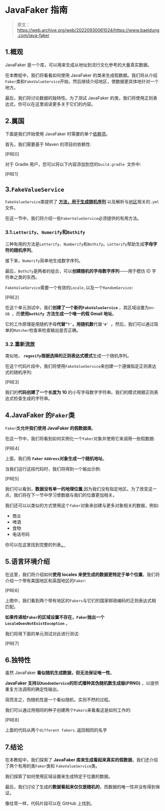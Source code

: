 # JavaFaker 指南

> 原文：<https://web.archive.org/web/20220930061024/https://www.baeldung.com/java-faker>

## 1.概观

JavaFaker 是一个库，可以用来生成从地址到流行文化参考的大量真实数据。

在本教程中，我们将看看如何使用 JavaFaker 的类来生成假数据。我们将从介绍`Faker`类和`FakeValueService`开始，然后继续介绍地区，使数据更具体地针对一个地方。

最后，我们将讨论数据的独特性。为了测试 JavaFaker 的类，我们将使用正则表达式，你可以在这里阅读更多关于它们的内容。

## 2.属国

下面是我们开始使用 JavaFaker 时需要的单个[依赖项](https://web.archive.org/web/20220523234448/https://search.maven.org/classic/#search%7Cgav%7C1%7Cg%3A%22com.github.javafaker%22%20AND%20a%3A%22javafaker%22)。

首先，我们需要基于 Maven 的项目的依赖性:

[PRE0]

对于 Gradle 用户，您可以将以下内容添加到您的`build.gradle `文件中:

[PRE1]

## 3.`FakeValueService`

`FakeValueService`类提供了 **[方法，用于生成随机序列](https://web.archive.org/web/20220523234448/https://dius.github.io/java-faker/apidocs/index.html)** 以及解析与[地区](#locales)相关的`.yml`文件。

在这一节中，我们将介绍一些`FakerValueService`必须提供的有用方法。

### 3.1.`Letterify`、`Numerify`和`Bothify`

三种有用的方法是`Letterify`、`Numberify`和`Bothify`。`Letterify`帮助生成**字母字符的随机序列**。

接下来，`Numerify`简单地生成数字序列。

最后，`Bothify`是两者的组合，可以**创建随机的字母数字序列**——用于模仿 ID 字符串之类的东西。

`FakeValueService`需要一个有效的`Locale,`以及一个`RandomService:`

[PRE2]

在这个单元测试中，我们**创建了一个新的`FakeValueService`** ，其区域设置为`en-GB `，而**使用`bothify `方法生成一个唯一的假 Gmail 地址**。

它的工作原理是用随机字母**代替“`?'`，用随机数**代替`‘#' `。然后，我们可以通过简单的`Matcher`检查来检查输出是否正确。

### 3.2.重新流放

类似地， **`regexify`根据选择的正则表达式模式**生成一个随机序列。

在这个代码片段中，我们将使用`FakeValueService`来创建一个遵循指定正则表达式的随机序列:

[PRE3]

我们的**代码创建了一个长度为 10** 的小写字母数字字符串。我们的模式根据正则表达式检查生成的字符串。

## 4.JavaFaker 的`Faker`类

`Faker`类**允许我们使用 JavaFaker 的假数据类**。

在这一节中，我们将看到如何实例化一个`Faker`对象并使用它来调用一些假数据:

[PRE4]

上面，我们用 **`Faker` `Address`对象生成一个随机地址**。

当我们运行这段代码时，我们将得到一个输出示例:

[PRE5]

我们可以看到，**数据没有单一的地理位置**,因为我们没有指定地区。为了改变这一点，我们将在下一节中学习使数据与我们的位置更加相关。

我们还可以以类似的方式使用这个`faker`对象来创建与更多对象相关的数据，例如:

*   商业
*   啤酒
*   食物
*   电话号码

你可以在这里找到完整的列表[。](https://web.archive.org/web/20220523234448/https://github.com/DiUS/java-faker)

## 5.语言环境介绍

在这里，我们将介绍如何**使用 locales 来使生成的数据更特定于单个位置**。我们将介绍一个带有美国地区和英国地区的`Faker`:

[PRE6]

上图中，我们看到两个带有地区的`Fakers`与它们的国家邮政编码的正则表达式相匹配。

**如果传递给`Faker`的区域设置不存在，`Faker`抛出一个`LocaleDoesNotExistException`** 。

我们将用下面的单元测试对此进行测试:

[PRE7]

## 6.独特性

虽然 JavaFaker **看似随机生成数据，但无法保证唯一性**。

**JavaFaker 支持以`RandomService`的形式播种其伪随机数生成器(PRNG)** ，以提供重复方法调用的确定性输出。

简而言之，伪随机性是一个看似随机，实则不然的过程。

我们可以通过用相同的种子创建两个`Fakers`来看看这是如何工作的:

[PRE8]

上面的代码从两个`different fakers.`返回相同的名字

## 7.结论

在本教程中，我们探索了 **JavaFaker 库来生成看起来真实的假数据**。我们还介绍了两个有用的类`Faker`类和 `FakeValueService`类。

我们探索了如何使用区域设置来生成特定于位置的数据。

最后，我们讨论了生成的**数据看起来仅仅是随机的**，而数据的唯一性并没有得到保证。

像往常一样，代码片段可以在 GitHub 上找到。